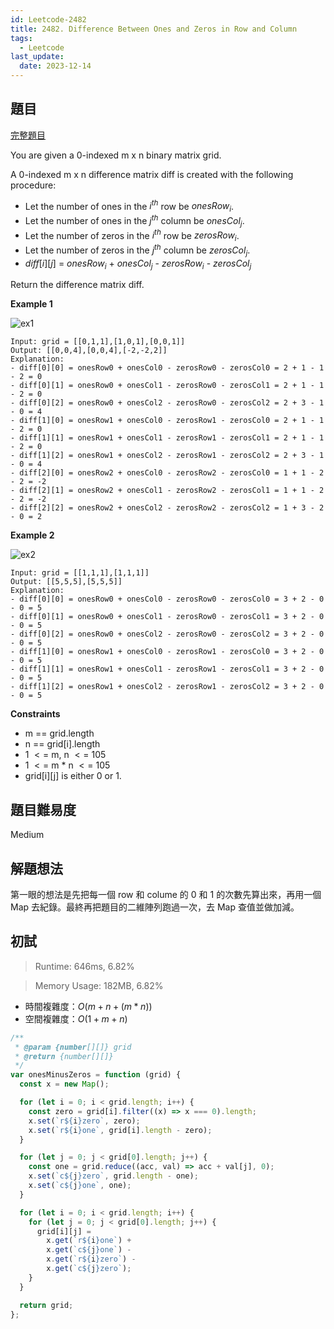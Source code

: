 ```yaml
---
id: Leetcode-2482
title: 2482. Difference Between Ones and Zeros in Row and Column
tags:
  - Leetcode
last_update:
  date: 2023-12-14
---
```


## 題目

[完整題目](https://leetcode.com/problems/difference-between-ones-and-zeros-in-row-and-column/)

You are given a 0-indexed m x n binary matrix grid.

A 0-indexed m x n difference matrix diff is created with the following procedure:

- Let the number of ones in the $i^{th}$ row be $onesRow_i$.
- Let the number of ones in the $j^{th}$ column be $onesCol_j$.
- Let the number of zeros in the $i^{th}$ row be $zerosRow_i$.
- Let the number of zeros in the $j^{th}$ column be $zerosCol_j$.
- $diff[i][j]$ = $onesRow_i$ + $onesCol_j$ - $zerosRow_i$ - $zerosCol_j$

Return the difference matrix diff.

**Example 1**

![ex1](/img/tutorial/Leetcode/2482/1.png)

```
Input: grid = [[0,1,1],[1,0,1],[0,0,1]]
Output: [[0,0,4],[0,0,4],[-2,-2,2]]
Explanation:
- diff[0][0] = onesRow0 + onesCol0 - zerosRow0 - zerosCol0 = 2 + 1 - 1 - 2 = 0
- diff[0][1] = onesRow0 + onesCol1 - zerosRow0 - zerosCol1 = 2 + 1 - 1 - 2 = 0
- diff[0][2] = onesRow0 + onesCol2 - zerosRow0 - zerosCol2 = 2 + 3 - 1 - 0 = 4
- diff[1][0] = onesRow1 + onesCol0 - zerosRow1 - zerosCol0 = 2 + 1 - 1 - 2 = 0
- diff[1][1] = onesRow1 + onesCol1 - zerosRow1 - zerosCol1 = 2 + 1 - 1 - 2 = 0
- diff[1][2] = onesRow1 + onesCol2 - zerosRow1 - zerosCol2 = 2 + 3 - 1 - 0 = 4
- diff[2][0] = onesRow2 + onesCol0 - zerosRow2 - zerosCol0 = 1 + 1 - 2 - 2 = -2
- diff[2][1] = onesRow2 + onesCol1 - zerosRow2 - zerosCol1 = 1 + 1 - 2 - 2 = -2
- diff[2][2] = onesRow2 + onesCol2 - zerosRow2 - zerosCol2 = 1 + 3 - 2 - 0 = 2

```

**Example 2**

![ex2](/img/tutorial/Leetcode/2482/2.png)

```
Input: grid = [[1,1,1],[1,1,1]]
Output: [[5,5,5],[5,5,5]]
Explanation:
- diff[0][0] = onesRow0 + onesCol0 - zerosRow0 - zerosCol0 = 3 + 2 - 0 - 0 = 5
- diff[0][1] = onesRow0 + onesCol1 - zerosRow0 - zerosCol1 = 3 + 2 - 0 - 0 = 5
- diff[0][2] = onesRow0 + onesCol2 - zerosRow0 - zerosCol2 = 3 + 2 - 0 - 0 = 5
- diff[1][0] = onesRow1 + onesCol0 - zerosRow1 - zerosCol0 = 3 + 2 - 0 - 0 = 5
- diff[1][1] = onesRow1 + onesCol1 - zerosRow1 - zerosCol1 = 3 + 2 - 0 - 0 = 5
- diff[1][2] = onesRow1 + onesCol2 - zerosRow1 - zerosCol2 = 3 + 2 - 0 - 0 = 5
```

**Constraints**

- m == grid.length
- n == grid[i].length
- 1 $<=$ m, n $<=$ 105
- 1 $<=$ m \* n $<=$ 105
- grid[i][j] is either 0 or 1.

## 題目難易度

Medium

## 解題想法

第一眼的想法是先把每一個 row 和 colume 的 0 和 1 的次數先算出來，再用一個 Map 去紀錄。最終再把題目的二維陣列跑過一次，去 Map 查值並做加減。

## 初試

> Runtime: 646ms, 6.82%

> Memory Usage: 182MB, 6.82%

- 時間複雜度：$O(m+n+(m*n))$
- 空間複雜度：$O(1+m+n)$

```javascript
/**
 * @param {number[][]} grid
 * @return {number[][]}
 */
var onesMinusZeros = function (grid) {
  const x = new Map();

  for (let i = 0; i < grid.length; i++) {
    const zero = grid[i].filter((x) => x === 0).length;
    x.set(`r${i}zero`, zero);
    x.set(`r${i}one`, grid[i].length - zero);
  }

  for (let j = 0; j < grid[0].length; j++) {
    const one = grid.reduce((acc, val) => acc + val[j], 0);
    x.set(`c${j}zero`, grid.length - one);
    x.set(`c${j}one`, one);
  }

  for (let i = 0; i < grid.length; i++) {
    for (let j = 0; j < grid[0].length; j++) {
      grid[i][j] =
        x.get(`r${i}one`) +
        x.get(`c${j}one`) -
        x.get(`r${i}zero`) -
        x.get(`c${j}zero`);
    }
  }

  return grid;
};
```
